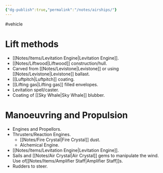 ```yaml
---
{"dg-publish":true,"permalink":"/notes/airships/"}
---
```


#vehicle
# Lift methods
- [[Notes/Items/Levitation Engine\|Levitation Engine]].
- [[Notes/Liftwood\|Liftwood]] construction/hull.
- Carved from [[Notes/Levistone\|Levistone]] or using [[Notes/Levistone\|Levistone]] ballast.
- [[Luftpitch\|Luftpitch]] coating.
- [[Lifting gas\|Lifting gas]] filled envelopes.
- Levitation spell/caster.
- Coating of [[Sky Whale\|Sky Whale]] blubber.

# Manoeuvring  and Propulsion
- Engines and Propellors.
- Thrusters/Reaction Engines.
	- [[Notes/Fire Crystal\|Fire Crystal]] dust.
	- Alchemical Engine.
- [[Notes/Items/Levitation Engine\|Levitation Engine]].
- Sails and [[Notes/Air Crystal\|Air Crystal]] gems to manipulate the wind. Use of[[Notes/Items/Amplifier Staff\|Amplifier Staff]]s.
- Rudders to steer.

